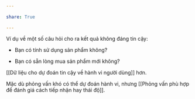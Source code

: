---  
share: True  
---  
Ví dụ về một số câu hỏi cho ra kết quả không đáng tin cậy:  
- Bạn có tính sử dụng sản phẩm không?  
- Bạn có sẵn lòng mua sản phẩm mới không?  
  
[[Dữ liệu cho dự đoán tin cậy về hành vi người dùng]] hơn.  
  
Mặc dù phỏng vấn khó có thể dự đoán hành vi, nhưng [[Phỏng vấn phù hợp để đánh giá cách tiếp nhận hay thái độ]].  
